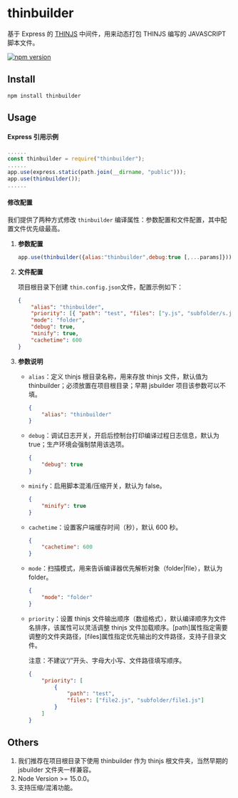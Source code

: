 # thinbuilder

基于 Express 的 [THINJS](http://thinjs.com/) 中间件，用来动态打包 THINJS 编写的 JAVASCRIPT 脚本文件。

[![npm version](https://badge.fury.io/js/thinbuilder.svg)](https://badge.fury.io/js/thinbuilder)

## Install

```console
npm install thinbuilder
```

## Usage

#### Express 引用示例

```javascript
......
const thinbuilder = require("thinbuilder");
......
app.use(express.static(path.join(__dirname, "public")));
app.use(thinbuilder());
......
```

#### 修改配置

我们提供了两种方式修改 `thinbuilder` 编译属性：参数配置和文件配置，其中配置文件优先级最高。

1. **参数配置**

    ```javascript
    app.use(thinbuilder({alias:"thinbuilder",debug:true [,...params]}));
    ```

2. **文件配置**

    项目根目录下创建 `thin.config.json`文件，配置示例如下：

    ```json
    {
        "alias": "thinbuilder",
        "priority": [{ "path": "test", "files": ["y.js", "subfolder/s.js"] }],
        "mode": "folder",
        "debug": true,
        "minify": true,
        "cachetime": 600
    }
    ```

3. **参数说明**

    - `alias`：定义 thinjs 根目录名称，用来存放 thinjs 文件，默认值为 thinbuilder；必须放置在项目根目录；早期 jsbuilder 项目该参数可以不填。

        ```json
        {
            "alias": "thinbuilder"
        }
        ```

    - `debug`：调试日志开关，开启后控制台打印编译过程日志信息，默认为 true；生产环境会强制禁用该选项。

        ```json
        {
            "debug": true
        }
        ```

    - `minify`：启用脚本混淆/压缩开关，默认为 false。

        ```json
        {
            "minify": true
        }
        ```

    - `cachetime`：设置客户端缓存时间（秒），默认 600 秒。

        ```json
        {
            "cachetime": 600
        }
        ```

    - `mode`：扫描模式，用来告诉编译器优先解析对象（folder|file），默认为 folder。

        ```json
        {
            "mode": "folder"
        }
        ```

    - `priority`：设置 thinjs 文件输出顺序（数组格式），默认编译顺序为文件名排序，该属性可以灵活调整 thinjs 文件加载顺序。[path]属性指定需要调整的文件夹路径，[files]属性指定优先输出的文件路径，支持子目录文件。

        注意：不建议“/”开头、字母大小写、文件路径填写顺序。

        ```json
        {
            "priority": [
                {
                    "path": "test",
                    "files": ["file2.js", "subfolder/file1.js"]
                }
            ]
        }
        ```

## Others

1. 我们推荐在项目根目录下使用 thinbuilder 作为 thinjs 根文件夹，当然早期的 jsbuilder 文件夹一样兼容。
2. Node Version >= 15.0.0。
3. 支持压缩/混淆功能。
